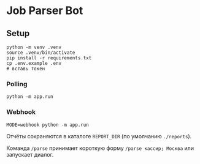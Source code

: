 # Job Parser Bot

## Setup
```
python -m venv .venv
source .venv/bin/activate
pip install -r requirements.txt
cp .env.example .env
# вставь токен
```

### Polling
```
python -m app.run
```

### Webhook
```
MODE=webhook python -m app.run
```

Отчёты сохраняются в каталоге `REPORT_DIR` (по умолчанию `./reports`).

Команда `/parse` принимает короткую форму `/parse кассир; Москва` или запускает диалог.
